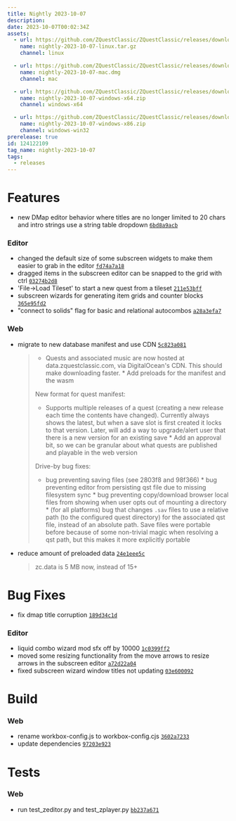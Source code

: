 ```yaml
---
title: Nightly 2023-10-07
description: 
date: 2023-10-07T00:02:34Z
assets: 
  - url: https://github.com/ZQuestClassic/ZQuestClassic/releases/download/nightly-2023-10-07/nightly-2023-10-07-linux.tar.gz
    name: nightly-2023-10-07-linux.tar.gz
    channel: linux

  - url: https://github.com/ZQuestClassic/ZQuestClassic/releases/download/nightly-2023-10-07/nightly-2023-10-07-mac.dmg
    name: nightly-2023-10-07-mac.dmg
    channel: mac

  - url: https://github.com/ZQuestClassic/ZQuestClassic/releases/download/nightly-2023-10-07/nightly-2023-10-07-windows-x64.zip
    name: nightly-2023-10-07-windows-x64.zip
    channel: windows-x64

  - url: https://github.com/ZQuestClassic/ZQuestClassic/releases/download/nightly-2023-10-07/nightly-2023-10-07-windows-x86.zip
    name: nightly-2023-10-07-windows-x86.zip
    channel: windows-win32
prerelease: true
id: 124122109
tag_name: nightly-2023-10-07
tags:
  - releases
---
```




# Features

- new DMap editor behavior where titles are no longer limited to 20 chars and intro strings use a string table dropdown [`6bd8a9acb`](https://github.com/ZQuestClassic/ZQuestClassic/commit/6bd8a9acbe6fc6ad8cb90379e8d0a2ce028bec23)

### Editor

- changed the default size of some subscreen widgets to make them easier to grab in the editor [`fd74a7a18`](https://github.com/ZQuestClassic/ZQuestClassic/commit/fd74a7a18459a88941b28fcaa81af0349d135123)
- dragged items in the subscreen editor can be snapped to the grid with ctrl [`03274b2d8`](https://github.com/ZQuestClassic/ZQuestClassic/commit/03274b2d8a3a7aaf0745ce5e5289a5cb37aca9f4)
- 'File->Load Tileset' to start a new quest from a tileset [`211e53bff`](https://github.com/ZQuestClassic/ZQuestClassic/commit/211e53bff2b03771624ed290616b38beeaeb2f5a)
- subscreen wizards for generating item grids and counter blocks [`365e95fd2`](https://github.com/ZQuestClassic/ZQuestClassic/commit/365e95fd2620e70dd4945899fe74a327179345ef)
- "connect to solids" flag for basic and relational autocombos [`a28a3efa7`](https://github.com/ZQuestClassic/ZQuestClassic/commit/a28a3efa72a38ae81daaf576da5981167a1a96ff)

### Web

- migrate to new database manifest and use CDN [`5c823a081`](https://github.com/ZQuestClassic/ZQuestClassic/commit/5c823a081bb9e917219da938b89172bc858f71a7)
   &nbsp;
   >* Quests and associated music are now hosted at data.zquestclassic.com,   via DigitalOcean's CDN. This should make downloading faster. * Add preloads for the manifest and the wasm  
   >
   >New format for quest manifest:  
   >
   >* Supports multiple releases of a quest (creating a new release each   time the contents have changed). Currently always shows the latest,   but when a save slot is first created it locks to that version.   Later, will add a way to upgrade/alert user that there is a new   version for an existing save * Add an approval bit, so we can be granular about what quests are   published and playable in the web version  
   >
   >Drive-by bug fixes:  
   >
   >* bug preventing saving files (see 2803f8 and 98f366) * bug preventing editor from persisting qst file due to missing   filesystem sync * bug preventing copy/download browser local files from showing when   user opts out of mounting a directory * (for all platforms) bug that changes `.sav` files to use a relative   path (to the configured quest directory) for the associated qst   file, instead of an absolute path. Save files were portable before   because of some non-trivial magic when resolving a qst path, but   this makes it more explicitly portable 
   >
- reduce amount of preloaded data [`24e1eee5c`](https://github.com/ZQuestClassic/ZQuestClassic/commit/24e1eee5ce6638ae7be4cb05b7f0a65459b57566)
   &nbsp;
   >zc.data is 5 MB now, instead of 15+ 
   >

# Bug Fixes

- fix dmap title corruption [`189d34c1d`](https://github.com/ZQuestClassic/ZQuestClassic/commit/189d34c1d52dc90afb942797eb3d4d03bbe735d7)

### Editor

- liquid combo wizard mod sfx off by 10000 [`1c0399ff2`](https://github.com/ZQuestClassic/ZQuestClassic/commit/1c0399ff2fe4f0b1be4f1b27be881785baf62792)
- moved some resizing functionality from the move arrows to resize arrows in the subscreen editor [`a72d22a04`](https://github.com/ZQuestClassic/ZQuestClassic/commit/a72d22a04581d89d95e21f4123f934953033560a)
- fixed subscreen wizard window titles not updating [`03e600092`](https://github.com/ZQuestClassic/ZQuestClassic/commit/03e60009216e738d897d6a267ae70b229be20efa)

# Build

### Web

- rename workbox-config.js to workbox-config.cjs [`3602a7233`](https://github.com/ZQuestClassic/ZQuestClassic/commit/3602a7233f6e799b2aa985705aa3033acb70fbf0)
- update dependencies [`97203e923`](https://github.com/ZQuestClassic/ZQuestClassic/commit/97203e92388a4b41dd0aca4af1466ba301f1cb5d)

# Tests

### Web

- run test_zeditor.py and test_zplayer.py [`bb237a671`](https://github.com/ZQuestClassic/ZQuestClassic/commit/bb237a6715b2f44cb44653bbc60ca03eeabe5efa)

